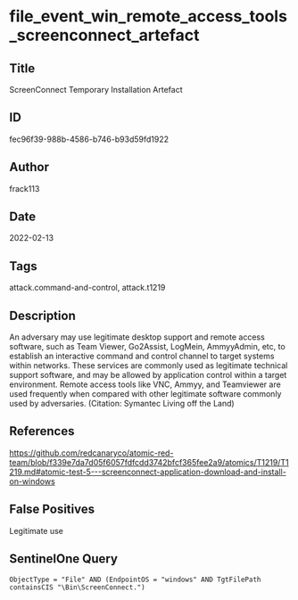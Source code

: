 # file_event_win_remote_access_tools_screenconnect_artefact

## Title
ScreenConnect Temporary Installation Artefact

## ID
fec96f39-988b-4586-b746-b93d59fd1922

## Author
frack113

## Date
2022-02-13

## Tags
attack.command-and-control, attack.t1219

## Description
An adversary may use legitimate desktop support and remote access software, such as Team Viewer, Go2Assist, LogMein, AmmyyAdmin, etc, to establish an interactive command and control channel to target systems within networks.
These services are commonly used as legitimate technical support software, and may be allowed by application control within a target environment.
Remote access tools like VNC, Ammyy, and Teamviewer are used frequently when compared with other legitimate software commonly used by adversaries. (Citation: Symantec Living off the Land)


## References
https://github.com/redcanaryco/atomic-red-team/blob/f339e7da7d05f6057fdfcdd3742bfcf365fee2a9/atomics/T1219/T1219.md#atomic-test-5---screenconnect-application-download-and-install-on-windows

## False Positives
Legitimate use

## SentinelOne Query
```
ObjectType = "File" AND (EndpointOS = "windows" AND TgtFilePath containsCIS "\Bin\ScreenConnect.")

```